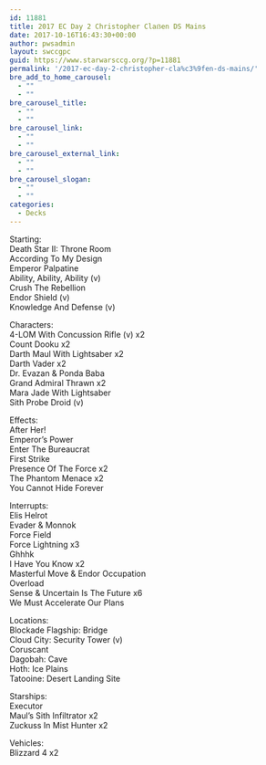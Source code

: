 ```yaml
---
id: 11881
title: 2017 EC Day 2 Christopher Claẞen DS Mains
date: 2017-10-16T16:43:30+00:00
author: pwsadmin
layout: swccgpc
guid: https://www.starwarsccg.org/?p=11881
permalink: '/2017-ec-day-2-christopher-cla%c3%9fen-ds-mains/'
bre_add_to_home_carousel:
  - ""
  - ""
bre_carousel_title:
  - ""
  - ""
bre_carousel_link:
  - ""
  - ""
bre_carousel_external_link:
  - ""
  - ""
bre_carousel_slogan:
  - ""
  - ""
categories:
  - Decks
---
```

Starting:  
Death Star II: Throne Room  
According To My Design  
Emperor Palpatine  
Ability, Ability, Ability (v)  
Crush The Rebellion  
Endor Shield (v)  
Knowledge And Defense (v)

Characters:  
4-LOM With Concussion Rifle (v) x2  
Count Dooku x2  
Darth Maul With Lightsaber x2  
Darth Vader x2  
Dr. Evazan & Ponda Baba  
Grand Admiral Thrawn x2  
Mara Jade With Lightsaber  
Sith Probe Droid (v)

Effects:  
After Her!  
Emperor’s Power  
Enter The Bureaucrat  
First Strike  
Presence Of The Force x2  
The Phantom Menace x2  
You Cannot Hide Forever

Interrupts:  
Elis Helrot  
Evader & Monnok  
Force Field  
Force Lightning x3  
Ghhhk  
I Have You Know x2  
Masterful Move & Endor Occupation  
Overload  
Sense & Uncertain Is The Future x6  
We Must Accelerate Our Plans

Locations:  
Blockade Flagship: Bridge  
Cloud City: Security Tower (v)  
Coruscant  
Dagobah: Cave  
Hoth: Ice Plains  
Tatooine: Desert Landing Site

Starships:  
Executor  
Maul’s Sith Infiltrator x2  
Zuckuss In Mist Hunter x2

Vehicles:  
Blizzard 4 x2